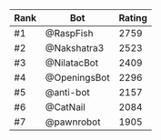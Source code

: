 Rank|Bot|Rating
---|---|---
#1|@RaspFish|2759
#2|@Nakshatra3|2523
#3|@NilatacBot|2409
#4|@OpeningsBot|2296
#5|@anti-bot|2157
#6|@CatNail|2084
#7|@pawnrobot|1905
